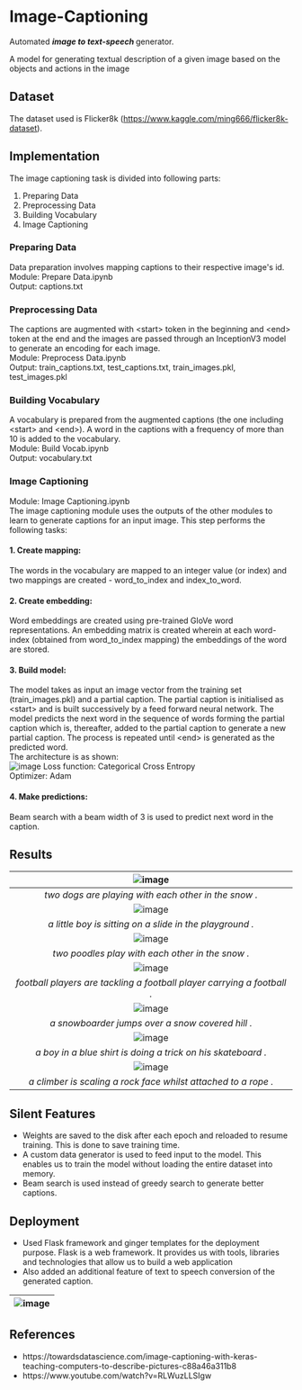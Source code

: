# Image-Captioning
Automated <b> <i> image to text-speech </i ></b> generator.

A model for generating textual description of a given image based on the objects and actions in the image


## Dataset
The dataset used is Flicker8k (https://www.kaggle.com/ming666/flicker8k-dataset).


## Implementation
The image captioning task is divided into following parts:
1. Preparing Data
2. Preprocessing Data
3. Building Vocabulary
4. Image Captioning


### Preparing Data
Data preparation involves mapping captions to their respective image's id.  
Module: Prepare Data.ipynb  
Output: captions.txt


### Preprocessing Data
The captions are augmented with \<start\> token in the beginning and \<end\> token at the end and the images are passed through an InceptionV3 model to generate an encoding for each image.  
Module: Preprocess Data.ipynb  
Output: train_captions.txt, test_captions.txt, train_images.pkl, test_images.pkl  


### Building Vocabulary
A vocabulary is prepared from the augmented captions (the one including \<start\> and \<end\>). A word in the captions with a frequency of more than 10 is added to the vocabulary.  
Module: Build Vocab.ipynb  
Output: vocabulary.txt  
  
  
### Image Captioning
Module: Image Captioning.ipynb  
The image captioning module uses the outputs of the other modules to learn to generate captions for an input image. This step performs the following tasks:  

#### 1. Create mapping:
The words in the vocabulary are mapped to an integer value (or index) and two mappings are created - word_to_index and index_to_word.  

#### 2. Create embedding:
Word embeddings are created using pre-trained GloVe word representations. An embedding matrix is created wherein at each word-index (obtained from word_to_index mapping) the embeddings of the word are stored.  

#### 3. Build model:
The model takes as input an image vector from the training set (train_images.pkl) and a partial caption. The partial caption is initialised as \<start\> and is built successively by a feed forward neural network. The model predicts the next word in the sequence of words forming the partial caption which is, thereafter, added to the partial caption to generate a new partial caption. The process is repeated until \<end\> is generated as the predicted word.  
The architecture is as shown:  
![image](https://user-images.githubusercontent.com/31109495/76164447-fef82f80-6174-11ea-9fc3-cf3a2fed19a9.png)
Loss function: Categorical Cross Entropy  
Optimizer: Adam 
  
#### 4. Make predictions:  
Beam search with a beam width of 3 is used to predict next word in the caption.  


## Results  
| ![image](https://github.com/JiteshGupta17/Image-Captioning/blob/master/Screenshots/76382310-4998c800-637e-11ea-9e42-04891a26f5b8.png) | 
|:--:| 
| *two dogs are playing with each other in the snow .* |
| ![image](https://github.com/JiteshGupta17/Image-Captioning/blob/master/Screenshots/76382497-f3785480-637e-11ea-986c-1af99a1262c7.png) | 
| *a little boy is sitting on a slide in the playground .* |
| ![image](https://github.com/JiteshGupta17/Image-Captioning/blob/master/Screenshots/76382600-43571b80-637f-11ea-975d-e3481df4595f.png) | 
| *two poodles play with each other in the snow .* |
| ![image](https://github.com/JiteshGupta17/Image-Captioning/blob/master/Screenshots/76382753-bcef0980-637f-11ea-8b2a-2884b30ada54.png) | 
| *football players are tackling a football player carrying a football .* |
| ![image](https://github.com/JiteshGupta17/Image-Captioning/blob/master/Screenshots/76382862-0b040d00-6380-11ea-97d7-ec7b0e4d0ee7.png) | 
| *a snowboarder jumps over a snow covered hill .* |
| ![image](https://github.com/JiteshGupta17/Image-Captioning/blob/master/Screenshots/76382877-17886580-6380-11ea-90ae-ab09b6c74428.png) | 
| *a boy in a blue shirt is doing a trick on his skateboard .* |
| ![image](https://github.com/JiteshGupta17/Image-Captioning/blob/master/Screenshots/76382922-3dae0580-6380-11ea-84b4-047bd574bfc0.png) | 
| *a climber is scaling a rock face whilst attached to a rope .* |


## Silent Features  
<ul>
  <li> Weights are saved to the disk after each epoch and reloaded to resume training. This is done to save training time. </li>
  
<li> A custom data generator is used to feed input to the model. This enables us to train the model without loading the entire dataset into memory. </li>
  
<li> Beam search is used instead of greedy search to generate better captions. </li>
</ul>

## Deployment
<ul>
  <li> Used Flask framework and ginger templates for the deployment purpose. Flask is a web framework. It provides us with tools, libraries and technologies that allow us to build a web application </li>
  
<li> Also added an additional feature of text to speech conversion of the generated caption. </li>
</ul>

| ![image](https://github.com/JiteshGupta17/Image-Captioning/blob/master/Screenshots/Deployed.JPG) | 
|:--:| 

## References
<ul>
  <li> https://towardsdatascience.com/image-captioning-with-keras-teaching-computers-to-describe-pictures-c88a46a311b8 </li>
  <li> https://www.youtube.com/watch?v=RLWuzLLSIgw </li>
</ul>
